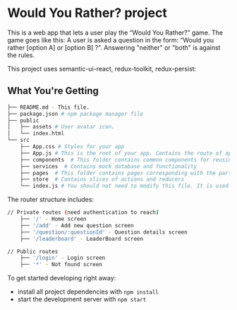 # Would You Rather? project

This is a web app that lets a user play the “Would You Rather?” game. The game goes like this: A user is asked a question in the form: “Would you rather [option A] or [option B] ?”. Answering "neither" or "both" is against the rules.

This project uses semantic-ui-react, redux-toolkit, redux-persist:

## What You're Getting
```bash
├── README.md - This file.
├── package.json # npm package manager file
├── public
│   ├── assets # User avatar icon.
│   └── index.html 
└── src
    ├── App.css # Styles for your app
    ├── App.js # This is the root of your app. Contains the route of application and initial data.
    ├── components  # This folder contains common components for reusing
    ├── services  # Contains mock database and functionality
    ├── pages  # This folder contains pages corresponding with the particular route
    ├── store  # Contains slices of actions and reducers
    └── index.js # You should not need to modify this file. It is used for DOM rendering only.
```

The router structure includes:
```bash
// Private routes (need authentication to reach)
    ├── '/' - Home screen 
    ├── '/add' - Add new question screen 
    ├── '/question/:questionId' - Question details screen 
    ├── '/leaderboard' - LeaderBoard screen 

// Public routes
    ├── '/login' - Login screen 
    ├── '*' - Not found screen 
```

To get started developing right away:

* install all project dependencies with `npm install`
* start the development server with `npm start`
